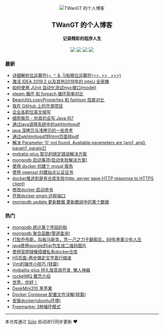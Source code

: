<p align="center"><img alt="TWanGT 的个人博客" src="http://twangt.wang/myicon.png"></p><h2 align="center">
TWanGT 的个人博客
</h2>

<h4 align="center">记录精彩的程序人生</h4>
<p align="center"><a title="TWanGT 的个人博客" target="_blank" href="https://github.com/TWanGT/solo-blog"><img src="https://img.shields.io/github/last-commit/TWanGT/solo-blog.svg?style=flat-square&color=FF9900"></a>
<a title="GitHub repo size in bytes" target="_blank" href="https://github.com/TWanGT/solo-blog"><img src="https://img.shields.io/github/repo-size/TWanGT/solo-blog.svg?style=flat-square"></a>
<a title="Solo Version" target="_blank" href="https://github.com/b3log/solo/releases"><img src="https://img.shields.io/badge/solo-3.6.3-f1e05a.svg?style=flat-square&color=blueviolet"></a>
<a title="Hits" target="_blank" href="https://github.com/b3log/hits"><img src="https://hits.b3log.org/TWanGT/solo-blog.svg"></a></p>

### 最新

* [详细解析位运算符{~, ^, &, |}和移位运算符{<<, >> ,  >>>}](http://twangt.wang/articles/2019/10/16/1571194791921.html)
* [激活 IDEA 2019.2 以及其他2019年的 intelJ 全家桶](http://twangt.wang/articles/2019/10/14/1571033607803.html)
* [如何使用 JUnit 自动化测试mvc接口(model)](http://twangt.wang/articles/2019/10/12/1570851959324.html)
* [ steam 循环 和 foreach 循环简单对比](http://twangt.wang/articles/2019/10/11/1570783962109.html)
* [BeanUtils.copyProperties 和 fastjson 性能对比](http://twangt.wang/articles/2019/10/08/1570526423397.html)
* [我在 GitHub 上的开源项目](http://twangt.wang/my-github-repos)
* [企业各职位英文缩写](http://twangt.wang/articles/2019/09/20/1568964857995.html)
* [细思极恐 - 你真的会写 Java 吗?](http://twangt.wang/articles/2019/09/04/1567570306957.html)
* [通过java调用系统中的wkhtmltopdf](http://twangt.wang/articles/2019/08/22/1566462502776.html)
* [java 深拷贝与浅拷贝的一些思考](http://twangt.wang/articles/2019/08/21/1566358186937.html)
* [通过wkhtmltopdf将html页面转pdf](http://twangt.wang/articles/2019/08/14/1565763800344.html)
* [解决  Parameter '0' not found. Available parameters are [arg1, arg0, param1, param2]](http://twangt.wang/articles/2019/08/09/1565338441885.html)
* [mybatis-plus 常见的绑定错误解决方案](http://twangt.wang/articles/2019/08/09/1565334515244.html)
* [mongodb 启动事项(启动失败解决方案)](http://twangt.wang/articles/2019/08/05/1564987199205.html)
* [使用 docker 创建个 mysql 服务](http://twangt.wang/docker,容器,mysql,数据库)
* [使用 openssl 创建站点认证证书](http://twangt.wang/articles/2019/08/02/1564715676396.html)
* [docker推送到是有仓库失败(http: server gave HTTP response to HTTPS client)](http://twangt.wang/articles/2019/08/01/1564647169510.html)
* [修改docker 启动命令](http://twangt.wang/articles/2019/08/01/1564641887164.html)
* [开放docker engin 远程端口](http://twangt.wang/articles/2019/08/01/1564641747778.html)
* [mongodb update 更新数据,更新数组中的某个数据](http://twangt.wang/articles/2019/08/01/1564639209892.html)

### 热门

* [mongodb 统计某个字段的和](http://twangt.wang/articles/2019/08/01/1564639100757.html)
* [mongodb 聚合函数(管道查询)](http://twangt.wang/articles/2019/08/01/1564639140699.html)
* [打脸乔布斯，叫板马斯克，凭一己之力干翻索尼，89年黑客少年人生](http://twangt.wang/articles/2019/07/22/1563797899059.html)
* [java使用google的jar包生成二维码图片](http://twangt.wang/articles/2019/07/20/1563594066224.html)
* [使用官网镜像搭建私有docker仓库](http://twangt.wang/articles/2019/07/31/1564576993708.html)
* [H5页面-两步搞定文字首行缩进](http://twangt.wang/articles/2019/07/30/1564455845776.html)
* [Vim的操作小技巧 (转载)](http://twangt.wang/articles/2019/07/30/1564455574852.html)
* [ mybaitis-plus 持久层高效开发, 懒人神器](http://twangt.wang/articles/2019/07/30/1564455655383.html)
* [rocketMQ 概念介绍](http://twangt.wang/articles/2019/07/30/1564455929020.html)
* [世界，你好！](http://twangt.wang/hello-solo)
* [DeskMini310 黑苹果](http://twangt.wang/articles/2019/07/30/1564456044182.html)
* [Docker Compose 配置文件详解(转载)](http://twangt.wang/articles/2019/07/31/1564555619418.html)
* [安装docker(ubuntu环境)](http://twangt.wang/articles/2019/07/20/1563593595366.html)
* [Freemarker 3种循环模式](http://twangt.wang/articles/2019/07/30/1564455787984.html)



---

本仓库通过 [Solo](https://github.com/b3log/solo) 自动进行同步更新 ❤️ 